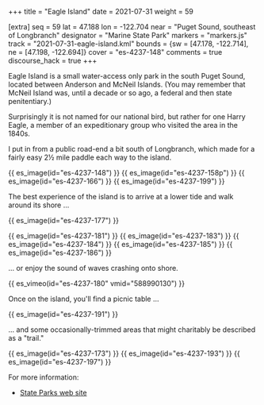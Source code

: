 +++
title = "Eagle Island"
date = 2021-07-31
weight = 59

[extra]
seq = 59
lat = 47.188
lon = -122.704
near = "Puget Sound, southeast of Longbranch"
designator = "Marine State Park"
markers = "markers.js"
track = "2021-07-31-eagle-island.kml"
bounds = {sw = [47.178, -122.714], ne = [47.198, -122.694]}
cover = "es-4237-148"
comments = true
discourse_hack = true
+++

Eagle Island is a small water-access only park in the south Puget Sound, located between Anderson and McNeil Islands. (You may remember that McNeil Island was, until a decade or so ago, a federal and then state penitentiary.)

<!-- more -->

Surprisingly it is not named for our national bird, but rather for one Harry Eagle, a member of an expeditionary group who visited the area in the 1840s.

I put in from a public road-end a bit south of Longbranch, which made for a fairly easy 2½ mile paddle each way to the island.

{{ es_image(id="es-4237-148") }}
{{ es_image(id="es-4237-158p") }}
{{ es_image(id="es-4237-166") }}
{{ es_image(id="es-4237-199") }}

The best experience of the island is to arrive at a lower tide and walk around its shore ...

{{ es_image(id="es-4237-177") }}


{{ es_image(id="es-4237-181") }}
{{ es_image(id="es-4237-183") }}
{{ es_image(id="es-4237-184") }}
{{ es_image(id="es-4237-185") }}
{{ es_image(id="es-4237-186") }}

... or enjoy the sound of waves crashing onto shore.

{{ es_vimeo(id="es-4237-180" vmid="588990130") }}

Once on the island, you'll find a picnic table ...

{{ es_image(id="es-4237-191") }}

... and some occasionally-trimmed areas that might charitably be described as a "trail."

{{ es_image(id="es-4237-173") }}
{{ es_image(id="es-4237-193") }}
{{ es_image(id="es-4237-197") }}

For more information:

* [State Parks web site](https://parks.state.wa.us/501/Eagle-Island)
